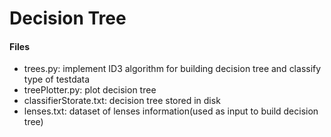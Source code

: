 Decision Tree
=============

#### Files
* trees.py: implement ID3 algorithm for building decision tree and classify type of testdata
* treePlotter.py: plot decision tree
* classifierStorate.txt: decision tree stored in disk
* lenses.txt: dataset of lenses information(used as input to build decision tree)
